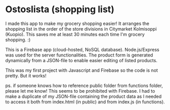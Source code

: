 # Ostoslista (shopping list)

I made this app to make my grocery shopping easier! It arranges the shopping list in the order of the store divisions in Citymarket Kolmisoppi (Kuopio). This saves me at least 30 minutes each time I'm grocery shopping. :)

This is a Firebase app (cloud-hosted, NoSQL database). Node.js/Express was used for the server functionalities. The product form is generated dynamically from a JSON-file to enable easier editing of listed products. 

This was my first project with Javascript and Firebase so the code is not pretty. But it works!

ps. if someone knows how to reference public folder from functions folder, please let me know! This seems to be prohibited with Firebase. I had to make a duplicate of my JSON-file containing the product data as I needed to access it both from index.html (in public) and from index.js (in functions).
